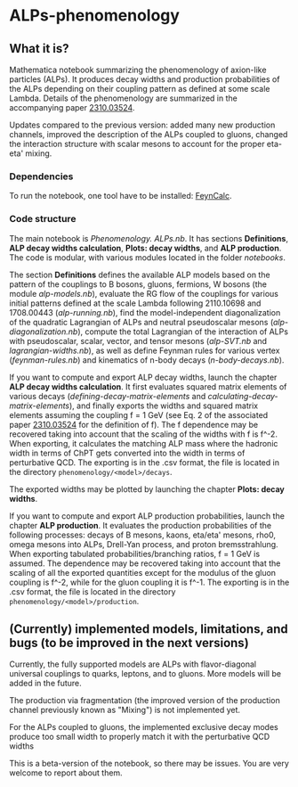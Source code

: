 # ALPs-phenomenology

## What it is?

Mathematica notebook summarizing the phenomenology of axion-like particles (ALPs). It produces decay widths and production probabilities of the ALPs depending on their coupling pattern as defined at some scale Lambda. Details of the phenomenology are summarized in the accompanying paper [2310.03524](https://arxiv.org/abs/2310.03524).

Updates compared to the previous version: added many new production channels, improved the description of the ALPs coupled to gluons, changed the interaction structure with scalar mesons to account for the proper eta-eta' mixing. 


### Dependencies

To run the notebook, one tool have to be installed: [FeynCalc](https://feyncalc.github.io/). 

### Code structure

The main notebook is _Phenomenology. ALPs.nb_. It has sections **Definitions**, **ALP decay widths calculation**, **Plots: decay widths**, and **ALP production**. The code is modular, with various modules located in the folder _notebooks_. 

The section **Definitions** defines the available ALP models based on the pattern of the couplings to B bosons, gluons, fermions, W bosons (the module _alp-models.nb_), evaluate the RG flow of the couplings for various initial patterns defined at the scale Lambda following 2110.10698 and 1708.00443 (_alp-running.nb_), find the model-independent diagonalization of the quadratic Lagrangian of ALPs and neutral pseudoscalar mesons (_alp-diagonalization.nb_), compute the total Lagrangian of the interaction of ALPs with pseudoscalar, scalar, vector, and tensor mesons (_alp-SVT.nb_ and _lagrangian-widths.nb_), as well as define Feynman rules for various vertex (_feynman-rules.nb_) and kinematics of n-body decays (_n-body-decays.nb_). 

If you want to compute and export ALP decay widths, launch the chapter **ALP decay widths calculation**. It first evaluates squared matrix elements of various decays (_defining-decay-matrix-elements_ and _calculating-decay-matrix-elements_), and finally exports the widths and squared matrix elements assuming the coupling f = 1 GeV (see Eq. 2 of the associated paper [2310.03524](https://arxiv.org/abs/2310.03524) for the definition of f). The f dependence may be recovered taking into account that the scaling of the widths with f is f^-2. When exporting, it calculates the matching ALP mass where the hadronic width in terms of ChPT gets converted into the width in terms of perturbative QCD. The exporting is in the .csv format, the file is located in the directory `phenomenology/<model>/decays`. 

The exported widths may be plotted by launching the chapter **Plots: decay widths**. 

If you want to compute and export ALP production probabilities, launch the chapter **ALP production**. It evaluates the production probabilities of the following processes: decays of B mesons, kaons, eta/eta' mesons, rho0, omega mesons into ALPs, Drell-Yan process, and proton bremsstrahlung. When exporting tabulated probabilities/branching ratios, f = 1 GeV is assumed. The dependence may be recovered taking into account that the scaling of all the exported quantities except for the modulus of the gluon coupling is f^-2, while for the gluon coupling it is f^-1. The exporting is in the .csv format, the file is located in the directory `phenomenology/<model>/production`.


## (Currently) implemented models, limitations, and bugs (to be improved in the next versions)

Currently, the fully supported models are ALPs with flavor-diagonal universal couplings to quarks, leptons, and to gluons. More models will be added in the future.

The production via fragmentation (the improved version of the production channel previously known as "Mixing") is not implemented yet.

For the ALPs coupled to gluons, the implemented exclusive decay modes produce too small width to properly match it with the perturbative QCD widths

This is a beta-version of the notebook, so there may be issues. You are very welcome to report about them.

 
